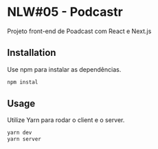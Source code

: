 # NLW#05 - Podcastr

Projeto front-end de Poadcast com React e Next.js

## Installation

Use npm para instalar as dependências.

```bash
npm instal
```

## Usage

Utilize Yarn para rodar o client e o server.

```bash
yarn dev
yarn server
```
